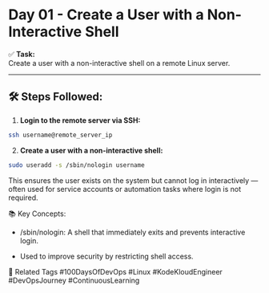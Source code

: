 # Day 01 - Create a User with a Non-Interactive Shell

✅ **Task:**  
Create a user with a non-interactive shell on a remote Linux server.

---

## 🛠️ Steps Followed:

1. **Login to the remote server via SSH:**

```bash
ssh username@remote_server_ip
```

2. **Create a user with a non-interactive shell:**

```bash
sudo useradd -s /sbin/nologin username
```
This ensures the user exists on the system but cannot log in interactively — often used for service accounts or automation tasks where login is not required.

📚 Key Concepts:
* /sbin/nologin: A shell that immediately exits and prevents interactive login.

* Used to improve security by restricting shell access.

🔗 Related Tags
#100DaysOfDevOps #Linux #KodeKloudEngineer #DevOpsJourney #ContinuousLearning
